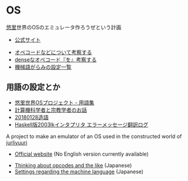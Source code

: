 # OS
[悠里](http://jurliyuuri.com/OS)世界のOSのエミュレータ作ろうぜという計画

- [公式サイト](https://sites.google.com/site/panqateel/home)  
<!-- - [デモ](http://jurliyuuri.com/OS/main.html) (almost deprecated) -->
- [オペコードなどについて考察する](http://jurliyuuri.com/OS/opcode.html)
- [denseなオペコード『を』考察する](http://jurliyuuri.com/OS/dense_opcode.html)
- [機械語がらみの設定一覧](http://jurliyuuri.com/OS/settings.html)

## 用語の設定とか
- [悠里世界OSプロジェクト - 用語集](https://sites.google.com/site/panqateel/yougo)
- [計算機科学者と宗教学者のお話](http://lineparine.blogspot.com/2017/10/blog-post_23.html)
- [20180128造語](http://lineparine.blogspot.com/2018/01/20180128.html)
- [Haskell版2003lkインタプリタ エラーメッセージ翻訳ログ](http://lineparine.blogspot.com/2018/09/haskell2003lk.html)



A project to make an emulator of an OS used in the constructed world of [jurliyuuri](http://jurliyuuri.com/OS)
- [Official website](https://sites.google.com/site/panqateel/home) (No English version currently available) 
<!-- - [Demo](http://jurliyuuri.com/OS/main.html) (almost deprecated) -->
- [Thinking about opcodes and the like](http://jurliyuuri.com/OS/opcode.html) (Japanese)
- [Settings regarding the machine language](http://jurliyuuri.com/OS/settings.html) (Japanese)

